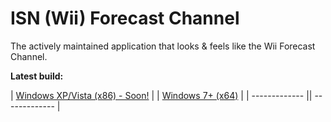 # ISN (Wii) Forecast Channel
The actively maintained application that looks &amp; feels like the Wii Forecast Channel. 

**Latest build:**

| [Windows XP/Vista (x86) - Soon!](#) | | [Windows 7+ (x64)](https://github.com/imadofficial/ISN-Forecast-Channel/releases/latest) |
| ------------- || ------------- |
